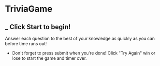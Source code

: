# TriviaGame

## _ Click Start to begin!
Answer each question to the best of your knowledge as quickly as you can before time runs out!
+ Don't forget to press submit when you're done!
Click "Try Again" win or lose to start the game and timer over.
